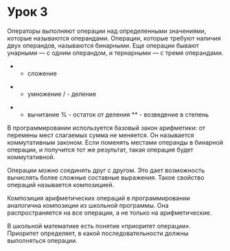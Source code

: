 # Урок 3


Операторы выполняют операции над определенными значениями, которые называются операндами.
Операции, которые требуют наличия двух операндов, называются бинарными. 
Еще операции бывают унарными — с одним операндом, и тернарными — с тремя операндами. 

+ - сложение
* - умножение
/ - деление
- - вычитание
% - остаток от деления
** - возведение в степень

В программировании используется базовый закон арифметики: от перемены мест слагаемых сумма не меняется. Он называется коммутативным законом. Если поменять местами операнды в бинарной операции, и получится тот же результат, такая операция будет коммутативной.

Операции можно соединять друг с другом. Это дает возможность вычислять более сложные составные выражения. Такое свойство операций называется композицией.

Композиция арифметических операций в программировании аналогична композиции из школьной программы. Она распространяется на все операции, а не только на арифметические.

В школьной математике есть понятие «приоритет операции». Приоритет определяет, в какой последовательности должны выполняться операции.
